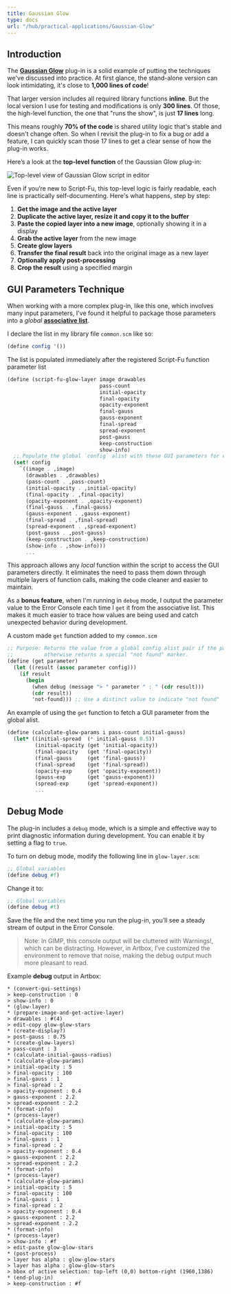 ```yaml
---
title: Gaussian Glow
type: docs
url: "/hub/practical-applications/Gaussian-Glow"
---
```


## Introduction

The [**Gaussian Glow**](../../plug-ins/folder/Gaussian-Glow/) plug-in is a solid example of putting the techniques we've discussed into practice. At first glance, the stand-alone version can look intimidating, it's close to **1,000 lines of code**!

That larger version includes all required library functions **inline**. But the local version I use for testing and modifications is only **300 lines**. Of those, the high-level function, the one that "runs the show", is just **17 lines** long.

This means roughly **70% of the code** is shared utility logic that's stable and doesn't change often. So when I revisit the plug-in to fix a bug or add a feature, I can quickly scan those 17 lines to get a clear sense of how the plug-in works.


Here’s a look at the **top-level function** of the Gaussian Glow plug-in:

![Top-level view of Gaussian Glow script in editor](/images/vsc-gaussian-glow-top-level.webp)

Even if you’re new to Script-Fu, this top-level logic is fairly readable, each line is practically self-documenting. Here's what happens, step by step:

1. **Get the image and the active layer**
2. **Duplicate the active layer, resize it and copy it to the buffer**
3. **Paste the copied layer into a new image**, optionally showing it in a display
4. **Grab the active layer** from the new image
5. **Create glow layers**
6. **Transfer the final result** back into the original image as a new layer
7. **Optionally apply post-processing**
8. **Crop the result** using a specified margin

## GUI Parameters Technique

When working with a more complex plug-in, like this one, which involves many input parameters, I've found it helpful to package those parameters into a _global_ **[associative list](../../fundamentals/folder/data-structures/alists/)**.

I declare the list in my library file `common.scm` like so:
```scheme
(define config '())
```

The list is populated immediately after the registered Script-Fu function parameter list

```scheme
(define (script-fu-glow-layer image drawables
                              pass-count
                              initial-opacity
                              final-opacity
                              opacity-exponent
                              final-gauss
                              gauss-exponent
                              final-spread
                              spread-exponent
                              post-gauss
                              keep-construction
                              show-info)
  ;; Populate the global `config` alist with these GUI parameters for easy passing
  (set! config
    `((image . ,image)
      (drawables . ,drawables)
      (pass-count . ,pass-count)
      (initial-opacity . ,initial-opacity)
      (final-opacity . ,final-opacity)
      (opacity-exponent . ,opacity-exponent)
      (final-gauss . ,final-gauss)
      (gauss-exponent . ,gauss-exponent)
      (final-spread . ,final-spread)
      (spread-exponent . ,spread-exponent)
      (post-gauss . ,post-gauss)
      (keep-construction . ,keep-construction)
      (show-info . ,show-info)))
      ...
```

This approach allows any *local* function within the script to access the GUI parameters directly. It eliminates the need to pass them down through multiple layers of function calls, making the code cleaner and easier to maintain.

As a **bonus feature**, when I'm running in `debug` mode, I output the parameter value to the Error Console each time I `get` it from the associative list. This makes it much easier to trace how values are being used and catch unexpected behavior during development.

A custom made `get` function added to my `common.scm`
```scheme
;; Purpose: Returns the value from a global config alist pair if the parameter exists,
;;          otherwise returns a special "not found" marker.
(define (get parameter)
  (let ((result (assoc parameter config)))
    (if result
      (begin
        (when debug (message "> " parameter " : " (cdr result)))
        (cdr result))
        'not-found))) ;; Use a distinct value to indicate "not found"
```

An example of using the `get` function to fetch a GUI parameter from the global alist.
```scheme
(define (calculate-glow-params i pass-count initial-gauss)
  (let* ((initial-spread  (* initial-gauss 0.5))
         (initial-opacity (get 'initial-opacity))
         (final-opacity   (get 'final-opacity))
         (final-gauss     (get 'final-gauss))
         (final-spread    (get 'final-spread))
         (opacity-exp     (get 'opacity-exponent))
         (gauss-exp       (get 'gauss-exponent))
         (spread-exp      (get 'spread-exponent))
         ...
```

## Debug Mode

The plug-in includes a `debug` mode, which is a simple and effective way to print diagnostic information during development. You can enable it by setting a flag to `true`.

To turn on debug mode, modify the following line in `glow-layer.scm`:

```scheme
;; Global variables
(define debug #f)
```

Change it to:

```scheme
;; Global variables
(define debug #t)
```
Save the file and the next time you run the plug-in, you’ll see a steady stream of output in the Error Console.

> Note: In GIMP, this console output will be cluttered with Warnings!, which can be distracting. However, in Artbox, I’ve customized the environment to remove that noise, making the debug output much more pleasant to read.

Example **debug** output in Artbox:
```shell
* (convert-gui-settings)
> keep-construction : 0
> show-info : 0
* (glow-layer)
* (prepare-image-and-get-active-layer)
> drawables : #(4)
> edit-copy glow-glow-stars
* (create-display?)
> post-gauss : 0.75
* (create-glow-layers)
> pass-count : 3
* (calculate-initial-gauss-radius)
* (calculate-glow-params)
> initial-opacity : 5
> final-opacity : 100
> final-gauss : 1
> final-spread : 2
> opacity-exponent : 0.4
> gauss-exponent : 2.2
> spread-exponent : 2.2
* (format-info)
* (process-layer)
* (calculate-glow-params)
> initial-opacity : 5
> final-opacity : 100
> final-gauss : 1
> final-spread : 2
> opacity-exponent : 0.4
> gauss-exponent : 2.2
> spread-exponent : 2.2
* (format-info)
* (process-layer)
* (calculate-glow-params)
> initial-opacity : 5
> final-opacity : 100
> final-gauss : 1
> final-spread : 2
> opacity-exponent : 0.4
> gauss-exponent : 2.2
> spread-exponent : 2.2
* (format-info)
* (process-layer)
> show-info : #f
> edit-paste glow-glow-stars
* (post-process)
> layer has alpha : glow-glow-stars
> layer has alpha : glow-glow-stars
> bbox of active selection: top-left (0,0) bottom-right (1960,1386)
* (end-plug-in)
> keep-construction : #f
```